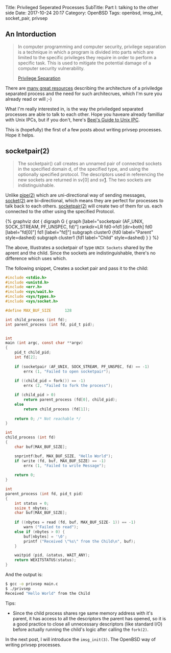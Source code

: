 Title: Privileged Seperated Processes
SubTitle: Part I: talking to the other side
Date: 2017-10-24 20:17
Category: OpenBSD
Tags: openbsd, imsg_init, socket_pair, privsep

## An Intorduction
> In computer programming and computer security, privilege separation is a
> technique in which a program is divided into parts which are limited to the
> specific privileges they require in order to perform a specific task. This is
> used to mitigate the potential damage of a computer security vulnerability.
>
> [Privilege Separation][1]

There are [many great resources][2] describing the architecture of a priviledge
separated process and the need for such architecrues, which I'm sure you already
read or will ;-)

What I'm really interested in, is the way the priviledged separated processes
are able to talk to each other. Hope you haveare already familliar with Unix
IPCs, but if you don't, here's [Beej's Guide to Unix IPC][3].

This is (hopefully) the first of a few posts about writing privsep processes.
Hope it helps.

## socketpair(2)

> The socketpair() call creates an unnamed pair of connected sockets in the
> specified domain d, of the specified type, and using the optionally
> specified protocol.  The descriptors used in referencing the new sockets
> are returned in sv[0] and sv[1].  The two sockets are indistinguishable.

Unlike [pipe(2)][5] which are uni-directional way of sending messages,
[socket(2)][6] are bi-directional, which means they are perfect for processes to talk
back to each others. [socketpair(2)][7] will create two of them for us. each
connected to the other using the specified Protocol.

{% graphviz
dot {
digraph G {
  graph [label="socketpair (AF_UNIX, SOCK_STREAM, PF_UNSPEC, fd)"]
  rankdir=LR
  fd0->fd1 [dir=both]
  fd0 [label="fd[0]"]
  fd1 [label="fd[1]"]
  subgraph cluster0 {fd0 label="Parent" style=dashed}
  subgraph cluster1 {fd1 label="Child" style=dashed}
}
}
%}

The above, Illustrates a socketpair of type `UNIX Sockets` shared by the aprent
and the child. Since the sockets are indistinguishable, there's no difference
which uses which.

The following snippet, Creates a socket pair and pass it to the child:

```c
#include <stdio.h>
#include <unistd.h>
#include <err.h>
#include <sys/wait.h>
#include <sys/types.h>
#include <sys/socket.h>

#define MAX_BUF_SIZE      128

int child_process (int fd);
int parent_process (int fd, pid_t pid);


int
main (int argc, const char **argv)
{
	pid_t child_pid;
	int fd[2];
	
	if (socketpair (AF_UNIX, SOCK_STREAM, PF_UNSPEC, fd) == -1)
		errx (1, "Failed to open socketpair");
	
	if ((child_pid = fork()) == -1)
		errx (2, "Failed to fork the process");

	if (child_pid > 0)
		return parent_process (fd[0], child_pid);
	else
		return child_process (fd[1]);
	
	return 0; /* Not reachable */
}

int
child_process (int fd)
{
	char buf[MAX_BUF_SIZE];

	snprintf(buf, MAX_BUF_SIZE, "Hello World");
	if (write (fd, buf, MAX_BUF_SIZE) == -1)
		errx (1, "Failed to write Message");
	
	return 0;
}

int
parent_process (int fd, pid_t pid)
{
	int status = 0;
	ssize_t nbytes;
	char buf[MAX_BUF_SIZE];
	
	if ((nbytes = read (fd, buf, MAX_BUF_SIZE- 1)) == -1)
		warn ("Failed to read");
	else if (nbytes > 0) {
		buf[nbytes] = '\0';
		printf ("Received \"%s\" from the Child\n", buf);
	}

	waitpid (pid, &status, WAIT_ANY);
	return WEXITSTATUS(status);
}
```

And the output is:

```sh
$ gcc -o privsep main.c
$ ./privsep
Received "Hello World" from the Child
```

Tips:

- Since the child process shares rge same memory address with it's parent, it
has access to all the descriptors the parent has opened, so it is a good
practice to close all unnecessary descriptors (like standard I/O) before
actually running the child's logic after calling the `fork(2)`.

In the next post, I will introduce the `imsg_init(3)`. The OpenBSD way of
writing privsep processes.

[1]: https://en.wikipedia.org/wiki/Privilege_separation
[2]: http://www.openbsd.org/papers/ven05-deraadt/
[3]: http://beej.us/guide/bgipc/
[4]: http://beej.us/guide/bgipc/output/html/multipage/unixsock.html
[5]: http://man.openbsd.org/pipe.2
[6]: http://man.openbsd.org/socket.2
[7]: http://man.openbsd.org/socketpair.2

